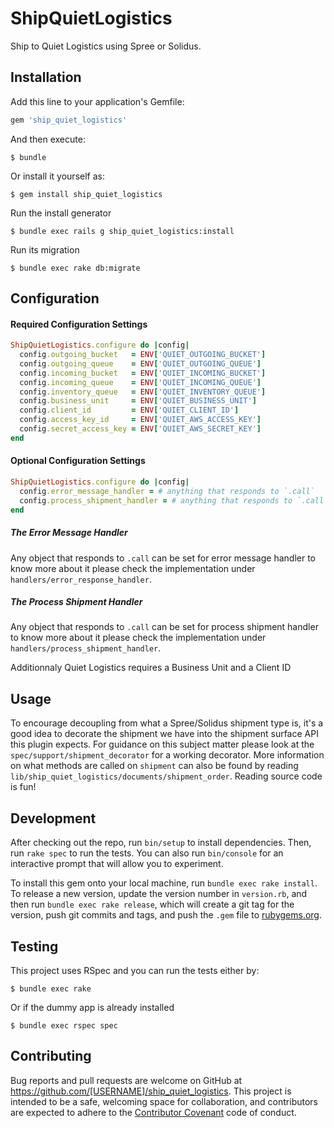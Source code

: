 # ShipQuietLogistics

Ship to Quiet Logistics using Spree or Solidus.

## Installation

Add this line to your application's Gemfile:

```ruby
gem 'ship_quiet_logistics'
```

And then execute:

    $ bundle

Or install it yourself as:

    $ gem install ship_quiet_logistics

Run the install generator

    $ bundle exec rails g ship_quiet_logistics:install

Run its migration

    $ bundle exec rake db:migrate

## Configuration

#### Required Configuration Settings

```ruby
ShipQuietLogistics.configure do |config|
  config.outgoing_bucket   = ENV['QUIET_OUTGOING_BUCKET']
  config.outgoing_queue    = ENV['QUIET_OUTGOING_QUEUE']
  config.incoming_bucket   = ENV['QUIET_INCOMING_BUCKET']
  config.incoming_queue    = ENV['QUIET_INCOMING_QUEUE']
  config.inventory_queue   = ENV['QUIET_INVENTORY_QUEUE']
  config.business_unit     = ENV['QUIET_BUSINESS_UNIT']
  config.client_id         = ENV['QUIET_CLIENT_ID']
  config.access_key_id     = ENV['QUIET_AWS_ACCESS_KEY']
  config.secret_access_key = ENV['QUIET_AWS_SECRET_KEY']
end
```

#### Optional Configuration Settings

```ruby
ShipQuietLogistics.configure do |config|
  config.error_message_handler = # anything that responds to `.call`
  config.process_shipment_handler = # anything that responds to `.call`
end
```

##### The Error Message Handler

Any object that responds to `.call` can be set for error message handler to know more about it please check the implementation under `handlers/error_response_handler`.

##### The Process Shipment Handler

Any object that responds to `.call` can be set for process shipment handler to know more about it please check the implementation under `handlers/process_shipment_handler`.

Additionnaly Quiet Logistics requires a Business Unit and a Client ID

## Usage

To encourage decoupling from what a Spree/Solidus shipment type is, it's a good idea to decorate the shipment we have into the shipment surface API this plugin expects. For guidance on this subject matter please look at the `spec/support/shipment_decorator` for a working decorator. More information on what methods are called on `shipment` can also be found by reading `lib/ship_quiet_logistics/documents/shipment_order`. Reading source code is fun!

## Development

After checking out the repo, run `bin/setup` to install dependencies. Then, run `rake spec` to run the tests. You can also run `bin/console` for an interactive prompt that will allow you to experiment.

To install this gem onto your local machine, run `bundle exec rake install`. To release a new version, update the version number in `version.rb`, and then run `bundle exec rake release`, which will create a git tag for the version, push git commits and tags, and push the `.gem` file to [rubygems.org](https://rubygems.org).

## Testing

This project uses RSpec and you can run the tests either by:

    $ bundle exec rake

Or if the dummy app is already installed

    $ bundle exec rspec spec

## Contributing

Bug reports and pull requests are welcome on GitHub at https://github.com/[USERNAME]/ship_quiet_logistics. This project is intended to be a safe, welcoming space for collaboration, and contributors are expected to adhere to the [Contributor Covenant](http://contributor-covenant.org) code of conduct.
